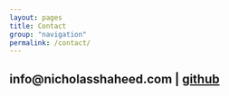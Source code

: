 ```yaml
---
layout: pages
title: Contact
group: "navigation"
permalink: /contact/
---
```


<h2 class="title">
	info@nicholasshaheed.com | <a href="https://github.com/nshaheed" target="_blank"> github </a>
</h2>
